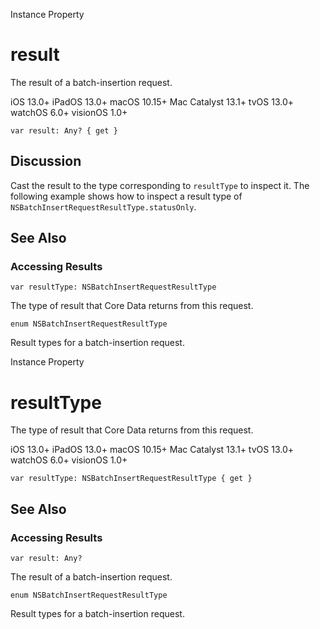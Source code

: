 Instance Property

# result

The result of a batch-insertion request.

iOS 13.0+  iPadOS 13.0+  macOS 10.15+  Mac Catalyst 13.1+  tvOS 13.0+  watchOS
6.0+  visionOS 1.0+

    
    
    var result: Any? { get }

## Discussion

Cast the result to the type corresponding to `resultType` to inspect it. The
following example shows how to inspect a result type of
`NSBatchInsertRequestResultType.statusOnly`.

## See Also

### Accessing Results

`var resultType: NSBatchInsertRequestResultType`

The type of result that Core Data returns from this request.

`enum NSBatchInsertRequestResultType`

Result types for a batch-insertion request.

Instance Property

# resultType

The type of result that Core Data returns from this request.

iOS 13.0+  iPadOS 13.0+  macOS 10.15+  Mac Catalyst 13.1+  tvOS 13.0+  watchOS
6.0+  visionOS 1.0+

    
    
    var resultType: NSBatchInsertRequestResultType { get }

## See Also

### Accessing Results

`var result: Any?`

The result of a batch-insertion request.

`enum NSBatchInsertRequestResultType`

Result types for a batch-insertion request.

